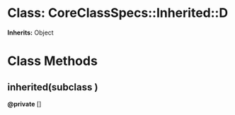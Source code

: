 # Class: CoreClassSpecs::Inherited::D
**Inherits:** Object
    



# Class Methods
## inherited(subclass ) [](#method-c-inherited)
**@private** [] 


